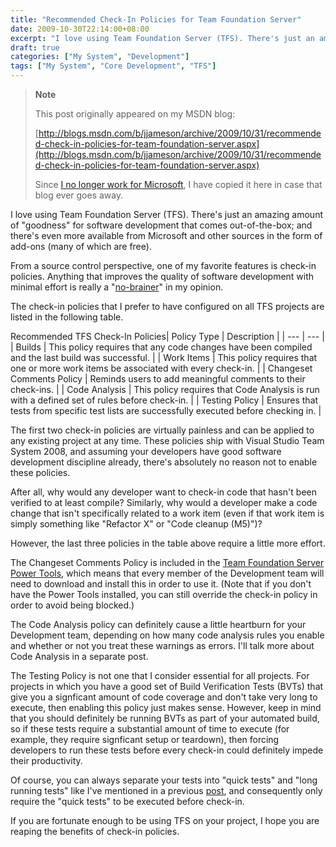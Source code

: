 ```yaml
---
title: "Recommended Check-In Policies for Team Foundation Server"
date: 2009-10-30T22:14:00+08:00
excerpt: "I love using Team Foundation Server (TFS). There's just an amazing amount of \"goodness\" for software development that comes out-of-the-box; and there's even more available from Microsoft and other sources in the form of add-ons (many of which are free..."
draft: true
categories: ["My System", "Development"]
tags: ["My System", "Core Development", "TFS"]
---
```


> **Note**
> 
> This post originally appeared on my MSDN blog:  
>   
> 
> [http://blogs.msdn.com/b/jjameson/archive/2009/10/31/recommended-check-in-policies-for-team-foundation-server.aspx](http://blogs.msdn.com/b/jjameson/archive/2009/10/31/recommended-check-in-policies-for-team-foundation-server.aspx)
> 
> Since [I no longer work for Microsoft](/blog/jjameson/archive/2011/09/02/last-day-with-microsoft.aspx), I have copied it here in case that blog ever goes away.


I love using Team Foundation Server (TFS). There's just an amazing amount of "goodness" for software development that comes out-of-the-box; and there's even more available from Microsoft and other sources in the form of add-ons (many of which are free).

From a source control perspective, one of my favorite features is check-in policies. Anything that improves the quality of software development with minimal effort is really a "[no-brainer](http://wordnetweb.princeton.edu/perl/webwn?s=no-brainer)" in my opinion.

The check-in policies that I prefer to have configured on all TFS projects are listed in the following table.


<caption>Recommended TFS Check-In Policies</caption>| Policy Type | Description |
| --- | --- |
| Builds | This policy requires that any code changes have been compiled and the last build was successful. |
| Work Items | This policy requires that one or more work items be associated with every check-in. |
| Changeset Comments Policy | Reminds users to add meaningful comments to their check-ins. |
| Code Analysis | This policy requires that Code Analysis is run with a defined set of rules before check-in. |
| Testing Policy | Ensures that tests from specific test lists are successfully executed before checking in. |


The first two check-in policies are virtually painless and can be applied to any existing project at any time. These policies ship with Visual Studio Team System 2008, and assuming your developers have good software development discipline already, there's absolutely no reason not to enable these policies.

After all, why would any developer want to check-in code that hasn't been verified to at least compile? Similarly, why would a developer make a code change that isn't specifically related to a work item (even if that work item is simply something like "Refactor X" or "Code cleanup (M5)")?

However, the last three policies in the table above require a little more effort.

The Changeset Comments Policy is included in the [Team Foundation Server Power Tools](http://msdn.microsoft.com/en-us/teamsystem/bb980963.aspx), which means that every member of the Development team will need to download and install this in order to use it. (Note that if you don't have the Power Tools installed, you can still override the check-in policy in order to avoid being blocked.)

The Code Analysis policy can definitely cause a little heartburn for your Development team, depending on how many code analysis rules you enable and whether or not you treat these warnings as errors. I'll talk more about Code Analysis in a separate post.

The Testing Policy is not one that I consider essential for all projects. For projects in which you have a good set of Build Verification Tests (BVTs) that give you a signficant amount of code coverage and don't take very long to execute, then enabling this policy just makes sense. However, keep in mind that you should definitely be running BVTs as part of your automated build, so if these tests require a substantial amount of time to execute (for example, they require signficant setup or teardown), then forcing developers to run these tests before every check-in could definitely impede their productivity.

Of course, you can always separate your tests into "quick tests" and "long running tests" like I've mentioned in a previous [post](/blog/jjameson/archive/2009/03/19/argumentnullexception-with-optional-publishingpage-description-property-with-some-thoughts-on-breaking-the-build-too.aspx), and consequently only require the "quick tests" to be executed before check-in.

If you are fortunate enough to be using TFS on your project, I hope you are reaping the benefits of check-in policies.

